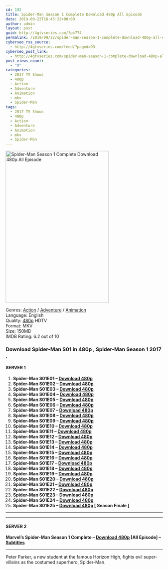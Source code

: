 ```yaml
---
id: 192
title: Spider-Man Season 1 Complete Download 480p All Episode
date: 2019-09-22T16:43:22+00:00
author: admin
layout: post
guid: http://4gtvseries.com/?p=774
permalink: /2019/09/22/spider-man-season-1-complete-download-480p-all-episode/
cyberseo_rss_source:
  - http://4gtvseries.com/feed/?paged=93
cyberseo_post_link:
  - http://4gtvseries.com/spider-man-season-1-complete-download-480p-all-episode/
post_views_count:
  - "0"
categories:
  - 2017 TV Shows
  - 480p
  - Action
  - Adventure
  - Animation
  - mkv
  - Spider-Man
tags:
  - 2017 TV Shows
  - 480p
  - Action
  - Adventure
  - Animation
  - mkv
  - Spider-Man
---
```

<img loading="lazy" class="aligncenter" src="https://3.bp.blogspot.com/-velF1WyyvQc/XYei7zGyqFI/AAAAAAAAAGU/OaPP0PFKa9Qfs3Fd-6eaeZhxLv7wHPXTgCK4BGAYYCw/s1600/Spider-Man%2BSeason%2B1.jpg" alt="Spider-Man Season 1 Complete Download 480p All Episode" width="330" height="488" />

Genres: <a href="http://4gtvseries.com/tag/action/" data-wpel-link="internal">Action</a> / <a href="http://4gtvseries.com/tag/adventure/" data-wpel-link="internal">Adventure</a> / <a href="http://4gtvseries.com/tag/animation/" data-wpel-link="internal">Animation</a>  
Language: English  
Quality:&nbsp;<a href="http://4gtvseries.com/tag/480p/" data-wpel-link="internal">480p</a>&nbsp;HDTV  
Format: MKV  
Size: 150MB  
IMDB Rating: 6.2 out of 10

### **Download Spider-Man S01 in 480p , Spider-Man Season 1 2017 ,&nbsp;**

#### <span><strong>SERVER 1</strong></span>

  1. **Spider-Man S01E01 – <a href="http://slink.dl480p.xyz/h9ddD5" data-wpel-link="external" target="_blank" rel="nofollow external noopener noreferrer" class="wpel-icon-left"><i class="wpel-icon fa fa-download" aria-hidden="true"></i>Download 480p</a>**
  2. **Spider-Man S01E02 – <a href="http://slink.dl480p.xyz/YDwU7" data-wpel-link="external" target="_blank" rel="nofollow external noopener noreferrer" class="wpel-icon-left"><i class="wpel-icon fa fa-download" aria-hidden="true"></i>Download 480p</a>**
  3. **Spider-Man S01E03 – <a href="http://slink.dl480p.xyz/noq4iP" data-wpel-link="external" target="_blank" rel="nofollow external noopener noreferrer" class="wpel-icon-left"><i class="wpel-icon fa fa-download" aria-hidden="true"></i>Download 480p</a>**
  4. **Spider-Man S01E04 – <a href="http://slink.dl480p.xyz/dOdMx2U4" data-wpel-link="external" target="_blank" rel="nofollow external noopener noreferrer" class="wpel-icon-left"><i class="wpel-icon fa fa-download" aria-hidden="true"></i>Download 480p</a>**
  5. **Spider-Man S01E05 – <a href="http://slink.dl480p.xyz/IFnXE" data-wpel-link="external" target="_blank" rel="nofollow external noopener noreferrer" class="wpel-icon-left"><i class="wpel-icon fa fa-download" aria-hidden="true"></i>Download 480p</a>**
  6. **Spider-Man S01E06 – <a href="http://slink.dl480p.xyz/ZTpoA6nS" data-wpel-link="external" target="_blank" rel="nofollow external noopener noreferrer" class="wpel-icon-left"><i class="wpel-icon fa fa-download" aria-hidden="true"></i>Download 480p</a>**
  7. **Spider-Man S01E07 – <a href="http://slink.dl480p.xyz/LWqDw" data-wpel-link="external" target="_blank" rel="nofollow external noopener noreferrer" class="wpel-icon-left"><i class="wpel-icon fa fa-download" aria-hidden="true"></i>Download 480p</a>**
  8. **Spider-Man S01E08 – <a href="http://slink.dl480p.xyz/fgQ53s5" data-wpel-link="external" target="_blank" rel="nofollow external noopener noreferrer" class="wpel-icon-left"><i class="wpel-icon fa fa-download" aria-hidden="true"></i>Download 480p</a>**
  9. **Spider-Man S01E09 – <a href="http://slink.dl480p.xyz/RsiF1" data-wpel-link="external" target="_blank" rel="nofollow external noopener noreferrer" class="wpel-icon-left"><i class="wpel-icon fa fa-download" aria-hidden="true"></i>Download 480p</a>**
 10. **Spider-Man S01E10 – <a href="http://slink.dl480p.xyz/q6Hv" data-wpel-link="external" target="_blank" rel="nofollow external noopener noreferrer" class="wpel-icon-left"><i class="wpel-icon fa fa-download" aria-hidden="true"></i>Download 480p</a>**
 11. **Spider-Man S01E11 – <a href="http://slink.dl480p.xyz/DmU8" data-wpel-link="external" target="_blank" rel="nofollow external noopener noreferrer" class="wpel-icon-left"><i class="wpel-icon fa fa-download" aria-hidden="true"></i>Download 480p</a>**
 12. **Spider-Man S01E12 – <a href="http://slink.dl480p.xyz/i0s1" data-wpel-link="external" target="_blank" rel="nofollow external noopener noreferrer" class="wpel-icon-left"><i class="wpel-icon fa fa-download" aria-hidden="true"></i>Download 480p</a>**
 13. **Spider-Man S01E13 – <a href="http://slink.dl480p.xyz/qT69e50" data-wpel-link="external" target="_blank" rel="nofollow external noopener noreferrer" class="wpel-icon-left"><i class="wpel-icon fa fa-download" aria-hidden="true"></i>Download 480p</a>**
 14. **Spider-Man S01E14 – <a href="http://slink.dl480p.xyz/OgS6" data-wpel-link="external" target="_blank" rel="nofollow external noopener noreferrer" class="wpel-icon-left"><i class="wpel-icon fa fa-download" aria-hidden="true"></i>Download 480p</a>**
 15. **Spider-Man S01E15 – <a href="http://slink.dl480p.xyz/mVPT4" data-wpel-link="external" target="_blank" rel="nofollow external noopener noreferrer" class="wpel-icon-left"><i class="wpel-icon fa fa-download" aria-hidden="true"></i>Download 480p</a>**
 16. **Spider-Man S01E16 – <a href="http://slink.dl480p.xyz/Q5HiG7LN" data-wpel-link="external" target="_blank" rel="nofollow external noopener noreferrer" class="wpel-icon-left"><i class="wpel-icon fa fa-download" aria-hidden="true"></i>Download 480p</a>**
 17. **Spider-Man S01E17 – <a href="http://slink.dl480p.xyz/UxWz" data-wpel-link="external" target="_blank" rel="nofollow external noopener noreferrer" class="wpel-icon-left"><i class="wpel-icon fa fa-download" aria-hidden="true"></i>Download 480p</a>**
 18. **Spider-Man S01E18 – <a href="http://slink.dl480p.xyz/Sll0Z" data-wpel-link="external" target="_blank" rel="nofollow external noopener noreferrer" class="wpel-icon-left"><i class="wpel-icon fa fa-download" aria-hidden="true"></i>Download 480p</a>**
 19. **Spider-Man S01E19 – <a href="http://slink.dl480p.xyz/elCdHKkE" data-wpel-link="external" target="_blank" rel="nofollow external noopener noreferrer" class="wpel-icon-left"><i class="wpel-icon fa fa-download" aria-hidden="true"></i>Download 480p</a>**
 20. **Spider-Man S01E20 – <a href="http://slink.dl480p.xyz/RPna" data-wpel-link="external" target="_blank" rel="nofollow external noopener noreferrer" class="wpel-icon-left"><i class="wpel-icon fa fa-download" aria-hidden="true"></i>Download 480p</a>**
 21. **Spider-Man S01E21 – <a href="http://slink.dl480p.xyz/5YkoE" data-wpel-link="external" target="_blank" rel="nofollow external noopener noreferrer" class="wpel-icon-left"><i class="wpel-icon fa fa-download" aria-hidden="true"></i>Download 480p</a>**
 22. **Spider-Man S01E22 – <a href="http://slink.dl480p.xyz/0qPDIO4" data-wpel-link="external" target="_blank" rel="nofollow external noopener noreferrer" class="wpel-icon-left"><i class="wpel-icon fa fa-download" aria-hidden="true"></i>Download 480p</a>**
 23. **Spider-Man S01E23 – <a href="http://slink.dl480p.xyz/5xX1" data-wpel-link="external" target="_blank" rel="nofollow external noopener noreferrer" class="wpel-icon-left"><i class="wpel-icon fa fa-download" aria-hidden="true"></i>Download 480p</a>**
 24. **Spider-Man S01E24 – <a href="http://slink.dl480p.xyz/9P0NTYAU" data-wpel-link="external" target="_blank" rel="nofollow external noopener noreferrer" class="wpel-icon-left"><i class="wpel-icon fa fa-download" aria-hidden="true"></i>Download 480p</a>**
 25. **Spider-Man S01E25 – <a href="http://slink.dl480p.xyz/y7pxl" data-wpel-link="external" target="_blank" rel="nofollow external noopener noreferrer" class="wpel-icon-left"><i class="wpel-icon fa fa-download" aria-hidden="true"></i>Download 480p</a> [ Season Finale ]**

* * *

* * *

#### <span><strong>SERVER 2</strong></span>

**Marvel’s Spider-Man Season 1 Complete – <a href="http://dl480p.xyz/524/" data-wpel-link="external" target="_blank" rel="nofollow external noopener noreferrer" class="wpel-icon-left"><i class="wpel-icon fa fa-download" aria-hidden="true"></i>Download 480p</a> [All Episode] – <a href="https://subscene.com/subtitles/marvels-spider-man-2017" data-wpel-link="external" target="_blank" rel="nofollow external noopener noreferrer" class="wpel-icon-left"><i class="wpel-icon fa fa-download" aria-hidden="true"></i>Subtitles</a>**

* * *

Peter Parker, a new student at the famous Horizon High, fights evil super-villains as the costumed superhero, Spider-Man.

<div align="center">
</div>
